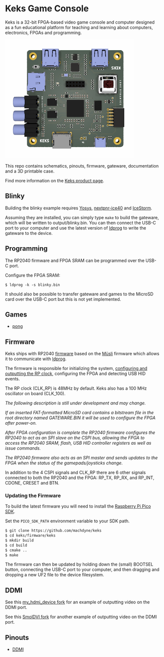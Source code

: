 # Keks Game Console

Keks is a 32-bit FPGA-based video game console and computer designed as a fun educational platform for teaching and learning about computers, electronics, FPGAs and programming.

![Keks Game Console](https://github.com/machdyne/keks/blob/0ec64c9bf5efc4cf7926da4405d466fae49035fd/keks.png)

This repo contains schematics, pinouts, firmware, gateware, documentation and a 3D printable case.

Find more information on the [Keks product page](https://machdyne.com/product/keks-game-console/).

## Blinky 

Building the blinky example requires [Yosys](https://github.com/YosysHQ/yosys), [nextpnr-ice40](https://github.com/YosysHQ/nextpnr) and [IceStorm](https://github.com/YosysHQ/icestorm).

Assuming they are installed, you can simply type `make` to build the gateware, which will be written to output/blinky.bin. You can then connect the USB-C port to your computer and use the latest version of [ldprog](https://github.com/machdyne/ldprog) to write the gateware to the device.

## Programming

The RP2040 firmware and FPGA SRAM can be programmed over the USB-C port.

Configure the FPGA SRAM:

```
$ ldprog -k -s blinky.bin
```

It should also be possible to transfer gateware and games to the MicroSD card over the USB-C port but this is not yet implemented.

## Games

* [pong](games/pong)

## Firmware

Keks ships with RP2040 [firmware](firmware) based on the [Müsli](https://github.com/machdyne/musli) firmware which allows it to communicate with [ldprog](https://github.com/machdyne/ldprog).

The firmware is responsible for initializing the system, [configuring and outputting the RP clock](https://raspberrypi.github.io/pico-sdk-doxygen/group__hardware__clocks.html#details), configuring the FPGA and detecting USB HID events.

The RP clock (CLK\_RP) is 48MHz by default. Keks also has a 100 MHz oscillator on board (CLK\_100).

*The following description is still under development and may change.*

*If an inserted FAT-formatted MicroSD card contains a bitstream file in the root directory named GATEWARE.BIN it will be used to configure the FPGA after power-on.*

*After FPGA configuration is complete the RP2040 firmware configures the RP2040 to act as an SPI slave on the CSPI bus, allowing the FPGA to access the RP2040 SRAM, flash, USB HID controller registers as well as issue commands.*

*The RP2040 firmware also acts as an SPI master and sends updates to the FPGA when the status of the gamepads/joysticks change.*

In addition to the 4 CSPI signals and CLK\_RP there are 6 other signals connected to both the RP2040 and the FPGA: RP\_TX, RP\_RX, and RP\_INT, CDONE, CRESET and BTN.

### Updating the Firmware

To build the latest firmware you will need to install the [Raspberry Pi Pico SDK](https://github.com/raspberrypi/pico-sdk).

Set the `PICO_SDK_PATH` environment variable to your SDK path.

```
$ git clone https://github.com/machdyne/keks
$ cd keks/firmware/keks
$ mkdir build
$ cd build
$ cmake ..
$ make
```

The firmware can then be updated by holding down the (small) BOOTSEL button, connecting the USB-C port to your computer, and then dragging and dropping a new UF2 file to the device filesystem.

## DDMI

See this [my_hdmi_device fork](https://github.com/machdyne/my_hdmi_device) for an example of outputting video on the DDMI port.

See this [SmolDVI fork](https://github.com/machdyne/SmolDVI) for another example of outputting video on the DDMI port.

## Pinouts

 * [DDMI](https://github.com/machdyne/ddmi)
